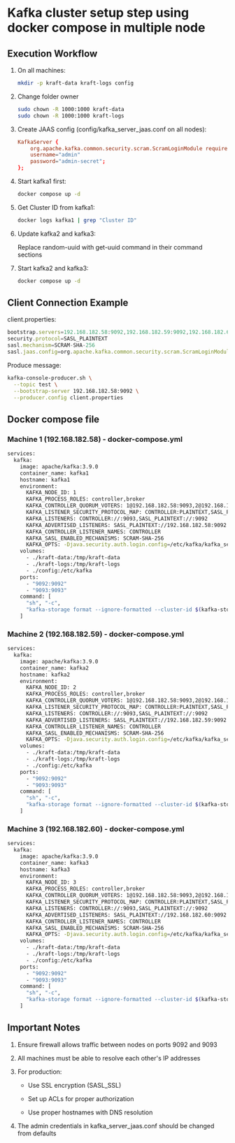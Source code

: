 # Kafka cluster setup step using docker compose in multiple node

## Execution Workflow

1. On all machines:

    ```bash
    mkdir -p kraft-data kraft-logs config
    ```

1. Change folder owner

    ```bash
    sudo chown -R 1000:1000 kraft-data
    sudo chown -R 1000:1000 kraft-logs
    ```

1. Create JAAS config (config/kafka_server_jaas.conf on all nodes):

    ```conf
    KafkaServer {
        org.apache.kafka.common.security.scram.ScramLoginModule required
        username="admin"
        password="admin-secret";
    };
    ```

1. Start kafka1 first:

    ```bash
    docker compose up -d
    ```

1. Get Cluster ID from kafka1:

    ```bash
    docker logs kafka1 | grep "Cluster ID"
    ```

1. Update kafka2 and kafka3:

    Replace random-uuid with get-uuid command in their command sections

1. Start kafka2 and kafka3:

    ```bash
    docker compose up -d
    ```

## Client Connection Example

client.properties:

```js
bootstrap.servers=192.168.182.58:9092,192.168.182.59:9092,192.168.182.60:9092
security.protocol=SASL_PLAINTEXT
sasl.mechanism=SCRAM-SHA-256
sasl.jaas.config=org.apache.kafka.common.security.scram.ScramLoginModule required username="alice" password="alice-secret";
```

Produce message:

```bash
kafka-console-producer.sh \
  --topic test \
  --bootstrap-server 192.168.182.58:9092 \
  --producer.config client.properties
```

## Docker compose file

### Machine 1 (192.168.182.58) - docker-compose.yml

```bash
services:
  kafka:
    image: apache/kafka:3.9.0
    container_name: kafka1
    hostname: kafka1
    environment:
      KAFKA_NODE_ID: 1
      KAFKA_PROCESS_ROLES: controller,broker
      KAFKA_CONTROLLER_QUORUM_VOTERS: 1@192.168.182.58:9093,2@192.168.182.59:9093,3@192.168.182.60:9093
      KAFKA_LISTENER_SECURITY_PROTOCOL_MAP: CONTROLLER:PLAINTEXT,SASL_PLAINTEXT:SASL_PLAINTEXT
      KAFKA_LISTENERS: CONTROLLER://:9093,SASL_PLAINTEXT://:9092
      KAFKA_ADVERTISED_LISTENERS: SASL_PLAINTEXT://192.168.182.58:9092
      KAFKA_CONTROLLER_LISTENER_NAMES: CONTROLLER
      KAFKA_SASL_ENABLED_MECHANISMS: SCRAM-SHA-256
      KAFKA_OPTS: -Djava.security.auth.login.config=/etc/kafka/kafka_server_jaas.conf
    volumes:
      - ./kraft-data:/tmp/kraft-data
      - ./kraft-logs:/tmp/kraft-logs
      - ./config:/etc/kafka
    ports:
      - "9092:9092"
      - "9093:9093"
    command: [
      "sh", "-c",
      "kafka-storage format --ignore-formatted --cluster-id $(kafka-storage random-uuid) --config /etc/kafka/kafka.properties && exec kafka-server-start /etc/kafka/kafka.properties"
    ]
```

### Machine 2 (192.168.182.59) - docker-compose.yml

```bash
services:
  kafka:
    image: apache/kafka:3.9.0
    container_name: kafka2
    hostname: kafka2
    environment:
      KAFKA_NODE_ID: 2
      KAFKA_PROCESS_ROLES: controller,broker
      KAFKA_CONTROLLER_QUORUM_VOTERS: 1@192.168.182.58:9093,2@192.168.182.59:9093,3@192.168.182.60:9093
      KAFKA_LISTENER_SECURITY_PROTOCOL_MAP: CONTROLLER:PLAINTEXT,SASL_PLAINTEXT:SASL_PLAINTEXT
      KAFKA_LISTENERS: CONTROLLER://:9093,SASL_PLAINTEXT://:9092
      KAFKA_ADVERTISED_LISTENERS: SASL_PLAINTEXT://192.168.182.59:9092
      KAFKA_CONTROLLER_LISTENER_NAMES: CONTROLLER
      KAFKA_SASL_ENABLED_MECHANISMS: SCRAM-SHA-256
      KAFKA_OPTS: -Djava.security.auth.login.config=/etc/kafka/kafka_server_jaas.conf
    volumes:
      - ./kraft-data:/tmp/kraft-data
      - ./kraft-logs:/tmp/kraft-logs
      - ./config:/etc/kafka
    ports:
      - "9092:9092"
      - "9093:9093"
    command: [
      "sh", "-c",
      "kafka-storage format --ignore-formatted --cluster-id $(kafka-storage get-uuid --config /etc/kafka/kafka.properties) --config /etc/kafka/kafka.properties && exec kafka-server-start /etc/kafka/kafka.properties"
    ]
```

### Machine 3 (192.168.182.60) - docker-compose.yml

```bash
services:
  kafka:
    image: apache/kafka:3.9.0
    container_name: kafka3
    hostname: kafka3
    environment:
      KAFKA_NODE_ID: 3
      KAFKA_PROCESS_ROLES: controller,broker
      KAFKA_CONTROLLER_QUORUM_VOTERS: 1@192.168.182.58:9093,2@192.168.182.59:9093,3@192.168.182.60:9093
      KAFKA_LISTENER_SECURITY_PROTOCOL_MAP: CONTROLLER:PLAINTEXT,SASL_PLAINTEXT:SASL_PLAINTEXT
      KAFKA_LISTENERS: CONTROLLER://:9093,SASL_PLAINTEXT://:9092
      KAFKA_ADVERTISED_LISTENERS: SASL_PLAINTEXT://192.168.182.60:9092
      KAFKA_CONTROLLER_LISTENER_NAMES: CONTROLLER
      KAFKA_SASL_ENABLED_MECHANISMS: SCRAM-SHA-256
      KAFKA_OPTS: -Djava.security.auth.login.config=/etc/kafka/kafka_server_jaas.conf
    volumes:
      - ./kraft-data:/tmp/kraft-data
      - ./kraft-logs:/tmp/kraft-logs
      - ./config:/etc/kafka
    ports:
      - "9092:9092"
      - "9093:9093"
    command: [
      "sh", "-c",
      "kafka-storage format --ignore-formatted --cluster-id $(kafka-storage get-uuid --config /etc/kafka/kafka.properties) --config /etc/kafka/kafka.properties && exec kafka-server-start /etc/kafka/kafka.properties"
    ]
```

## Important Notes

1. Ensure firewall allows traffic between nodes on ports 9092 and 9093

1. All machines must be able to resolve each other's IP addresses

1. For production:

    - Use SSL encryption (SASL_SSL)

    - Set up ACLs for proper authorization

    - Use proper hostnames with DNS resolution

1. The admin credentials in kafka_server_jaas.conf should be changed from defaults
